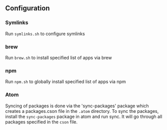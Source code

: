 ## Configuration

### Symlinks

Run `symlinks.sh` to configure symlinks

### brew

Run `brew.sh` to install specified list of apps via brew

### npm

Run `npm.sh` to globally install specified list of apps via npm

### Atom

Syncing of packages is done via the 'sync-packages' package which creates a packages.cson file in the `.atom` directory. To sync the packages, install the `sync-packages` package in atom and run sync. It will go through all packages specified in the `cson` file.
